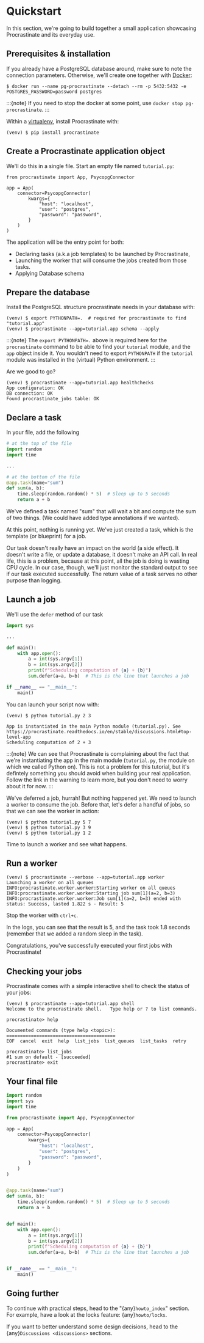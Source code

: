# Quickstart

In this section, we're going to build together a small application showcasing
Procrastinate and its everyday use.

## Prerequisites & installation

If you already have a PostgreSQL database around, make sure to note the connection
parameters. Otherwise, we'll create one together with [Docker]:

```console
$ docker run --name pg-procrastinate --detach --rm -p 5432:5432 -e POSTGRES_PASSWORD=password postgres
```

:::{note}
If you need to stop the docker at some point, use `docker stop pg-procrastinate`.
:::

Within a [virtualenv], install Procrastinate with:

```console
(venv) $ pip install procrastinate
```

## Create a Procrastinate application object

We'll do this in a single file. Start an empty file named `tutorial.py`:

```
from procrastinate import App, PsycopgConnector

app = App(
    connector=PsycopgConnector(
        kwargs={
            "host": "localhost",
            "user": "postgres",
            "password": "password",
        }
    )
)
```

The application will be the entry point for both:

- Declaring tasks (a.k.a job templates) to be launched by Procrastinate,
- Launching the worker that will consume the jobs created from those tasks.
- Applying Database schema

## Prepare the database

Install the PostgreSQL structure procrastinate needs in your database with:

```console
(venv) $ export PYTHONPATH=.  # required for procrastinate to find "tutorial.app"
(venv) $ procrastinate --app=tutorial.app schema --apply
```

:::{note}
The `export PYTHONPATH=.` above is required here for the `procrastinate`
command to be able to find your `tutorial` module, and the `app` object
inside it. You wouldn't need to export `PYTHONPATH` if the `tutorial`
module was installed in the (virtual) Python environment.
:::

Are we good to go?

```console
(venv) $ procrastinate --app=tutorial.app healthchecks
App configuration: OK
DB connection: OK
Found procrastinate_jobs table: OK
```

## Declare a task

In your file, add the following

```python
# at the top of the file
import random
import time

...

# at the bottom of the file
@app.task(name="sum")
def sum(a, b):
    time.sleep(random.random() * 5)  # Sleep up to 5 seconds
    return a + b
```

We've defined a task named "sum" that will wait a bit and compute the sum of two things.
(We could have added type annotations if we wanted).

At this point, nothing is running yet. We've just created a task, which is the template
(or blueprint) for a job.

Our task doesn't really have an impact on the world (a side effect). It doesn't write a
file, or update a database, it doesn't make an API call. In real life, this is a
problem, because at this point, all the job is doing is wasting CPU cycle. In our case,
though, we'll just monitor the standard output to see if our task executed successfully.
The return value of a task serves no other purpose than logging.

## Launch a job

We'll use the `defer` method of our task

```python
import sys

...

def main():
    with app.open():
        a = int(sys.argv[1])
        b = int(sys.argv[2])
        print(f"Scheduling computation of {a} + {b}")
        sum.defer(a=a, b=b)  # This is the line that launches a job

if __name__ == "__main__":
    main()
```

You can launch your script now with:

```console
(venv) $ python tutorial.py 2 3

App is instantiated in the main Python module (tutorial.py). See https://procrastinate.readthedocs.io/en/stable/discussions.html#top-level-app
Scheduling computation of 2 + 3
```

:::{note}
We can see that Procrastinate is complaining about the fact that we're instantiating
the app in the main module (`tutorial.py`, the module on which we called Python on).
This is not a problem for this tutorial, but it's defintely something you should
avoid when building your real application. Follow the link in the warning to learn
more, but you don't need to worry about it for now.
:::

We've deferred a job, hurrah! But nothing happened yet. We need to launch a worker to
consume the job. Before that, let's defer a handful of jobs, so that we can see the
worker in action:

```console
(venv) $ python tutorial.py 5 7
(venv) $ python tutorial.py 3 9
(venv) $ python tutorial.py 1 2
```

Time to launch a worker and see what happens.

## Run a worker

```console
(venv) $ procrastinate --verbose --app=tutorial.app worker
Launching a worker on all queues
INFO:procrastinate.worker.worker:Starting worker on all queues
INFO:procrastinate.worker.worker:Starting job sum[1](a=2, b=3)
INFO:procrastinate.worker.worker:Job sum[1](a=2, b=3) ended with status: Success, lasted 1.822 s - Result: 5
```

Stop the worker with `ctrl+c`.

In the logs, you can see that the result is 5, and the task took 1.8 seconds (remember
that we added a random sleep in the task).

Congratulations, you've successfully executed your first jobs with Procrastinate!

## Checking your jobs

Procrastinate comes with a simple interactive shell to check the status of your jobs:

```console
(venv) $ procrastinate --app=tutorial.app shell
Welcome to the procrastinate shell.   Type help or ? to list commands.

procrastinate> help

Documented commands (type help <topic>):
========================================
EOF  cancel  exit  help  list_jobs  list_queues  list_tasks  retry

procrastinate> list_jobs
#1 sum on default - [succeeded]
procrastinate> exit
```

## Your final file

```python
import random
import sys
import time

from procrastinate import App, PsycopgConnector

app = App(
    connector=PsycopgConnector(
        kwargs={
            "host": "localhost",
            "user": "postgres",
            "password": "password",
        }
    )
)


@app.task(name="sum")
def sum(a, b):
    time.sleep(random.random() * 5)  # Sleep up to 5 seconds
    return a + b


def main():
    with app.open():
        a = int(sys.argv[1])
        b = int(sys.argv[2])
        print(f"Scheduling computation of {a} + {b}")
        sum.defer(a=a, b=b)  # This is the line that launches a job


if __name__ == "__main__":
    main()
```

## Going further

To continue with practical steps, head to the "{any}`howto_index`" section. For
example, have a look at the locks feature: {any}`howto/locks`.

If you want to better understand some design decisions, head to the {any}`Discussions
<discussions>` sections.

[docker]: https://docs.docker.com/
[virtualenv]: https://packaging.python.org/tutorials/installing-packages/#creating-virtual-environments
